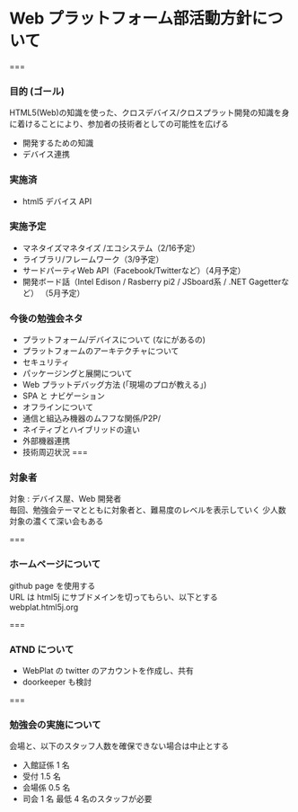 # Web プラットフォーム部活動方針について
===
### 目的 (ゴール)
HTML5(Web)の知識を使った、クロスデバイス/クロスプラット開発の知識を身に着けることにより、参加者の技術者としての可能性を広げる
* 開発するための知識
* デバイス連携

### 実施済
* html5 デバイス API 

### 実施予定
* マネタイズマネタイズ /エコシステム（2/16予定）
* ライブラリ/フレームワーク（3/9予定）
* サードパーティWeb API（Facebook/Twitterなど）（4月予定）
* 開発ボード話（Intel Edison / Rasberry pi2 / JSboard系 / .NET Gagetterなど） （5月予定）

### 今後の勉強会ネタ
* プラットフォーム/デバイスについて (なにがあるの)
* プラットフォームのアーキテクチャについて
* セキュリティ
* パッケージングと展開について
* Web プラットデバッグ方法 (「現場のプロが教える」)
* SPA と ナビゲーション
* オフラインについて
* 通信と組込み機器のムフフな関係/P2P/
* ネイティブとハイブリッドの違い
* 外部機器連携
* 技術周辺状況
===

### 対象者
対象 : デバイス屋、Web 開発者  
毎回、勉強会テーマとともに対象者と、難易度のレベルを表示していく
少人数対象の濃くて深い会もある  

===

### ホームページについて  
github page を使用する  
URL は html5j にサブドメインを切ってもらい、以下とする  
webplat.html5j.org  
  
===

### ATND について  
* WebPlat の twitter のアカウントを作成し、共有
* doorkeeper も検討  

===

### 勉強会の実施について
会場と、以下のスタッフ人数を確保できない場合は中止とする
* 入館証係 1 名
* 受付 1.5 名
* 会場係 0.5 名
* 司会 1 名
最低 4 名のスタッフが必要
